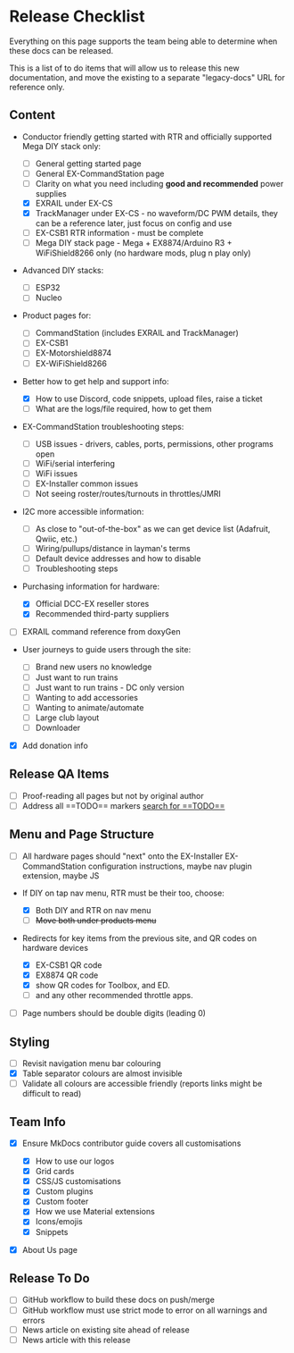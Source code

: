 # Release Checklist

Everything on this page supports the team being able to determine when these docs can be released.

This is a list of to do items that will allow us to release this new documentation, and move the existing to a separate "legacy-docs" URL for reference only.

## Content

- Conductor friendly getting started with RTR and officially supported Mega DIY stack only:

    - [ ] General getting started page
    - [ ] General EX-CommandStation page
    - [ ] Clarity on what you need including **good and recommended** power supplies
    - [x] EXRAIL under EX-CS
    - [x] TrackManager under EX-CS - no waveform/DC PWM details, they can be a reference later, just focus on config and use
    - [ ] EX-CSB1 RTR information - must be complete
    - [ ] Mega DIY stack page - Mega + EX8874/Arduino R3 + WiFiShield8266 only (no hardware mods, plug n play only)

- Advanced DIY stacks:

    - [ ] ESP32
    - [ ] Nucleo

- Product pages for:

    - [ ] CommandStation (includes EXRAIL and TrackManager)
    - [ ] EX-CSB1
    - [ ] EX-Motorshield8874
    - [ ] EX-WiFiShield8266

- Better how to get help and support info:

    - [x] How to use Discord, code snippets, upload files, raise a ticket
    - [ ] What are the logs/file required, how to get them

- EX-CommandStation troubleshooting steps:

    - [ ] USB issues - drivers, cables, ports, permissions, other programs open
    - [ ] WiFi/serial interfering
    - [ ] WiFi issues
    - [ ] EX-Installer common issues
    - [ ] Not seeing roster/routes/turnouts in throttles/JMRI

- I2C more accessible information:

    - [ ] As close to "out-of-the-box" as we can get device list (Adafruit, Qwiic, etc.)
    - [ ] Wiring/pullups/distance in layman's terms
    - [ ] Default device addresses and how to disable
    - [ ] Troubleshooting steps

- Purchasing information for hardware:

    - [x] Official DCC-EX reseller stores
    - [x] Recommended third-party suppliers

- [ ] EXRAIL command reference from doxyGen
- User journeys to guide users through the site:

    - [ ] Brand new users no knowledge
    - [ ] Just want to run trains
    - [ ] Just want to run trains - DC only version
    - [ ] Wanting to add accessories
    - [ ] Wanting to animate/automate
    - [ ] Large club layout
    - [ ] Downloader

- [x] Add donation info

## Release QA Items

- [ ] Proof-reading all pages but not by original author
- [ ] Address all ==TODO== markers [search for ==TODO==](?TODO)

## Menu and Page Structure

- [ ] All hardware pages should "next" onto the EX-Installer EX-CommandStation configuration instructions, maybe nav plugin extension, maybe JS
- If DIY on tap nav menu, RTR must be their too, choose:

    - [x] Both DIY and RTR on nav menu
    - [ ] ~~Move both under products menu~~

- Redirects for key items from the previous site, and QR codes on hardware devices

    - [x] EX-CSB1 QR code
    - [x] EX8874 QR code
    - [x] show QR codes for Toolbox, and ED.
    - [ ] and any other recommended throttle apps.

- [ ] Page numbers should be double digits (leading 0)

## Styling

- [ ] Revisit navigation menu bar colouring
- [x] Table separator colours are almost invisible
- [ ] Validate all colours are accessible friendly (reports links might be difficult to read)

## Team Info

- [x] Ensure MkDocs contributor guide covers all customisations

    - [x] How to use our logos
    - [x] Grid cards
    - [x] CSS/JS customisations
    - [x] Custom plugins
    - [x] Custom footer
    - [x] How we use Material extensions
    - [x] Icons/emojis
    - [x] Snippets

- [x] About Us page

## Release To Do

- [ ] GitHub workflow to build these docs on push/merge
- [ ] GitHub workflow must use strict mode to error on all warnings and errors
- [ ] News article on existing site ahead of release
- [ ] News article with this release
